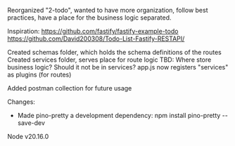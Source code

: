 Reorganized "2-todo", wanted to have more organization, follow best practices, have a place for the business logic separated.

Inspiration:
https://github.com/fastify/fastify-example-todo
https://github.com/David200308/Todo-List-Fastify-RESTAPI/

Created schemas folder, which holds the schema definitions of the routes
Created services folder, serves place for route logic
TBD: Where store business logic? Should it not be in services?
app.js now registers "services" as plugins (for routes)

Added postman collection for future usage

Changes:
* Made pino-pretty a development dependency: npm install pino-pretty --save-dev

Node v20.16.0